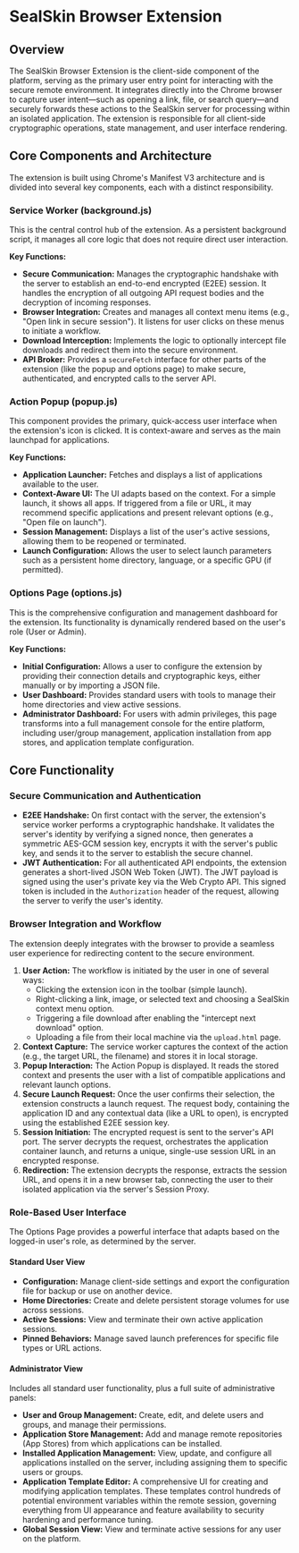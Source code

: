# SealSkin Browser Extension

## Overview

The SealSkin Browser Extension is the client-side component of the platform, serving as the primary user entry point for interacting with the secure remote environment. It integrates directly into the Chrome browser to capture user intent—such as opening a link, file, or search query—and securely forwards these actions to the SealSkin server for processing within an isolated application. The extension is responsible for all client-side cryptographic operations, state management, and user interface rendering.

## Core Components and Architecture

The extension is built using Chrome's Manifest V3 architecture and is divided into several key components, each with a distinct responsibility.

### Service Worker (background.js)

This is the central control hub of the extension. As a persistent background script, it manages all core logic that does not require direct user interaction.

**Key Functions:**
*   **Secure Communication:** Manages the cryptographic handshake with the server to establish an end-to-end encrypted (E2EE) session. It handles the encryption of all outgoing API request bodies and the decryption of incoming responses.
*   **Browser Integration:** Creates and manages all context menu items (e.g., "Open link in secure session"). It listens for user clicks on these menus to initiate a workflow.
*   **Download Interception:** Implements the logic to optionally intercept file downloads and redirect them into the secure environment.
*   **API Broker:** Provides a `secureFetch` interface for other parts of the extension (like the popup and options page) to make secure, authenticated, and encrypted calls to the server API.

### Action Popup (popup.js)

This component provides the primary, quick-access user interface when the extension's icon is clicked. It is context-aware and serves as the main launchpad for applications.

**Key Functions:**
*   **Application Launcher:** Fetches and displays a list of applications available to the user.
*   **Context-Aware UI:** The UI adapts based on the context. For a simple launch, it shows all apps. If triggered from a file or URL, it may recommend specific applications and present relevant options (e.g., "Open file on launch").
*   **Session Management:** Displays a list of the user's active sessions, allowing them to be reopened or terminated.
*   **Launch Configuration:** Allows the user to select launch parameters such as a persistent home directory, language, or a specific GPU (if permitted).

### Options Page (options.js)

This is the comprehensive configuration and management dashboard for the extension. Its functionality is dynamically rendered based on the user's role (User or Admin).

**Key Functions:**
*   **Initial Configuration:** Allows a user to configure the extension by providing their connection details and cryptographic keys, either manually or by importing a JSON file.
*   **User Dashboard:** Provides standard users with tools to manage their home directories and view active sessions.
*   **Administrator Dashboard:** For users with admin privileges, this page transforms into a full management console for the entire platform, including user/group management, application installation from app stores, and application template configuration.

## Core Functionality

### Secure Communication and Authentication

*   **E2EE Handshake:** On first contact with the server, the extension's service worker performs a cryptographic handshake. It validates the server's identity by verifying a signed nonce, then generates a symmetric AES-GCM session key, encrypts it with the server's public key, and sends it to the server to establish the secure channel.
*   **JWT Authentication:** For all authenticated API endpoints, the extension generates a short-lived JSON Web Token (JWT). The JWT payload is signed using the user's private key via the Web Crypto API. This signed token is included in the `Authorization` header of the request, allowing the server to verify the user's identity.

### Browser Integration and Workflow

The extension deeply integrates with the browser to provide a seamless user experience for redirecting content to the secure environment.

1.  **User Action:** The workflow is initiated by the user in one of several ways:
    *   Clicking the extension icon in the toolbar (simple launch).
    *   Right-clicking a link, image, or selected text and choosing a SealSkin context menu option.
    *   Triggering a file download after enabling the "intercept next download" option.
    *   Uploading a file from their local machine via the `upload.html` page.
2.  **Context Capture:** The service worker captures the context of the action (e.g., the target URL, the filename) and stores it in local storage.
3.  **Popup Interaction:** The Action Popup is displayed. It reads the stored context and presents the user with a list of compatible applications and relevant launch options.
4.  **Secure Launch Request:** Once the user confirms their selection, the extension constructs a launch request. The request body, containing the application ID and any contextual data (like a URL to open), is encrypted using the established E2EE session key.
5.  **Session Initiation:** The encrypted request is sent to the server's API port. The server decrypts the request, orchestrates the application container launch, and returns a unique, single-use session URL in an encrypted response.
6.  **Redirection:** The extension decrypts the response, extracts the session URL, and opens it in a new browser tab, connecting the user to their isolated application via the server's Session Proxy.

### Role-Based User Interface

The Options Page provides a powerful interface that adapts based on the logged-in user's role, as determined by the server.

#### Standard User View

*   **Configuration:** Manage client-side settings and export the configuration file for backup or use on another device.
*   **Home Directories:** Create and delete persistent storage volumes for use across sessions.
*   **Active Sessions:** View and terminate their own active application sessions.
*   **Pinned Behaviors:** Manage saved launch preferences for specific file types or URL actions.

#### Administrator View

Includes all standard user functionality, plus a full suite of administrative panels:
*   **User and Group Management:** Create, edit, and delete users and groups, and manage their permissions.
*   **Application Store Management:** Add and manage remote repositories (App Stores) from which applications can be installed.
*   **Installed Application Management:** View, update, and configure all applications installed on the server, including assigning them to specific users or groups.
*   **Application Template Editor:** A comprehensive UI for creating and modifying application templates. These templates control hundreds of potential environment variables within the remote session, governing everything from UI appearance and feature availability to security hardening and performance tuning.
*   **Global Session View:** View and terminate active sessions for any user on the platform.

